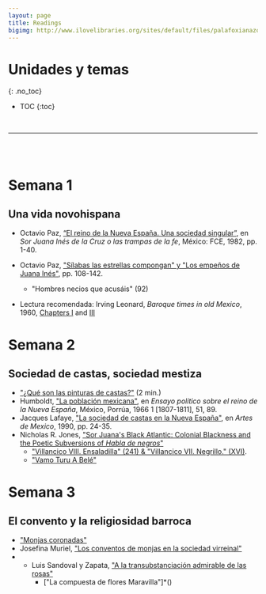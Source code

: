```yaml
---
layout: page
title: Readings
bigimg: http://www.ilovelibraries.org/sites/default/files/palafoxianazoom.png
---
```


# Unidades y temas
{: .no_toc}

* TOC
{:toc}

<br>
<hr>
<br>
<br>

# Semana 1 

## Una vida novohispana

- Octavio Paz, [“El reino de la Nueva España. Una sociedad singular”](https://bushare-my.sharepoint.com/:u:/g/personal/dhcg_bu_edu/Ee5TsI0d7U5Dp7YXoSFvHcMBasiSal-Hk9Yci97Sc8JRdQ?e=V9QrE5), en *Sor Juana Inés de la Cruz o las trampas de la fe*, México: FCE, 1982, pp. 1-40.
- Octavio Paz, ["Sílabas las estrellas compongan" y "Los empeños de Juana Inés"](https://bushare-my.sharepoint.com/:b:/g/personal/dhcg_bu_edu/ESQjtjzKqsJKioFrw934OUEB2UDOOHB32vfJTy_bm_NxUw?e=oswUTL), pp. 108-142.
    - <i class="fas fa-feather"></i> "Hombres necios que acusáis" (92)

- Lectura recomendada: Irving Leonard, *Baroque times in old Mexico*, 1960,  [Chapters I](https://bushare-my.sharepoint.com/:b:/g/personal/dhcg_bu_edu/EXYHh3nvYPdIgGyeMfob2CcBA9YmZCfgVkuYygoVd045sg?e=3gwhIJ) and [III](https://bushare-my.sharepoint.com/:b:/g/personal/dhcg_bu_edu/EWXJZa2EhdpEr_EyR3UmjYoBJO8_0HxdJB2tXCZBDYkJUw?e=Z1mkWf)

# Semana 2
## Sociedad de castas, sociedad mestiza

- <i class="fab fa-youtube"></i> ["¿Qué son las pinturas de castas?"](https://youtu.be/yk6fAcqfvEk) (2 min.)
- Humboldt, ["La población mexicana"](), en *Ensayo político sobre el reino de la Nueva España*, México, Porrúa, 1966 1
[1807-1811], 51, 89.
- Jacques Lafaye, ["La sociedad de castas en la Nueva España"]( http://ezproxy.bu.edu/login?url=https://www.jstor.org/stable/24326827 ), en *Artes de Mexico*, 1990, pp. 24-35.
- Nicholas R. Jones, ["Sor Juana's Black Atlantic: Colonial Blackness and the Poetic Subversions of *Habla de negros*"](https://www.google.com/url?sa=t&rct=j&q=&esrc=s&source=web&cd=&ved=2ahUKEwi6mZj_1Mj1AhVQjYkEHW2DBFEQFnoECAcQAQ&url=https%3A%2F%2Fmuse.jhu.edu%2Farticle%2F700593%2Fpdf&usg=AOvVaw2g2W-vGpRPSPx_IM__asF9)
    - <i class="fas fa-feather"></i> ["Villancico VIII. Ensaladilla" (241) & "Villancico VII. Negrillo." (XVI)](). 
    - <i class="fas fa-music"></i> ["Vamo Turu A Belé"](https://youtu.be/mZc_OmGwaxg)

# Semana 3
## El convento y la religiosidad barroca

- <i class="fab fa-youtube"></i> ["Monjas coronadas"](https://youtu.be/wnylNhdtx-Q)
- Josefina Muriel, ["Los conventos de monjas en la sociedad virreinal"](https://bushare-my.sharepoint.com/:b:/g/personal/dhcg_bu_edu/EYgRw9KflY9AjyJXAV6PZF4BtIw_uZdXvMPa48A0DfrtXg?e=aE1I0I)
- 
    - <i class="fas fa-feather"></i> Luis Sandoval y Zapata, ["A la transubstanciación admirable de las rosas"]()
        - <i class="fas fa-feather"></i> ["La compuesta de flores Maravilla"]*()

